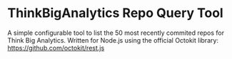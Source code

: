 # ThinkBigAnalytics Repo Query Tool
A simple configurable tool to list the 50 most recently commited repos for Think Big Analytics.
Written for Node.js using the official Octokit library: https://github.com/octokit/rest.js

